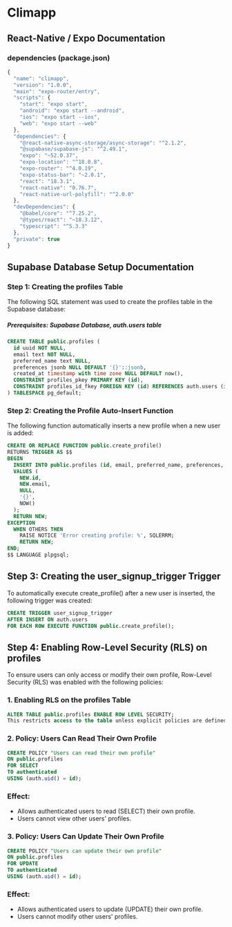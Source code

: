 # Climapp

## React-Native / Expo Documentation

### dependencies (package.json)
```javascript
{
  "name": "climapp",
  "version": "1.0.0",
  "main": "expo-router/entry",
  "scripts": {
    "start": "expo start",
    "android": "expo start --android",
    "ios": "expo start --ios",
    "web": "expo start --web"
  },
  "dependencies": {
    "@react-native-async-storage/async-storage": "^2.1.2",
    "@supabase/supabase-js": "^2.49.1",
    "expo": "~52.0.37",
    "expo-location": "^18.0.8",
    "expo-router": "^4.0.19",
    "expo-status-bar": "~2.0.1",
    "react": "18.3.1",
    "react-native": "0.76.7",
    "react-native-url-polyfill": "^2.0.0"
  },
  "devDependencies": {
    "@babel/core": "^7.25.2",
    "@types/react": "~18.3.12",
    "typescript": "^5.3.3"
  },
  "private": true
}
```

## Supabase Database Setup Documentation
### Step 1: Creating the profiles Table
The following SQL statement was used to create the profiles table in the Supabase database:

##### Prerequisites: Supabase Database, auth.users table  
```sql
CREATE TABLE public.profiles (
  id uuid NOT NULL,
  email text NOT NULL,
  preferred_name text NULL,
  preferences jsonb NULL DEFAULT '{}'::jsonb,
  created_at timestamp with time zone NULL DEFAULT now(),
  CONSTRAINT profiles_pkey PRIMARY KEY (id),
  CONSTRAINT profiles_id_fkey FOREIGN KEY (id) REFERENCES auth.users (id) ON DELETE CASCADE
) TABLESPACE pg_default;

```

### Step 2: Creating the Profile Auto-Insert Function
The following function automatically inserts a new profile when a new user is added:
```sql
CREATE OR REPLACE FUNCTION public.create_profile()
RETURNS TRIGGER AS $$
BEGIN
  INSERT INTO public.profiles (id, email, preferred_name, preferences, created_at)
  VALUES (
    NEW.id,
    NEW.email,
    NULL, 
    '{}', 
    NOW() 
  );
  RETURN NEW;
EXCEPTION
  WHEN OTHERS THEN
    RAISE NOTICE 'Error creating profile: %', SQLERRM; 
    RETURN NEW; 
END;
$$ LANGUAGE plpgsql;
```

## Step 3: Creating the user_signup_trigger Trigger
To automatically execute create_profile() after a new user is inserted, the following trigger was created:

```sql
CREATE TRIGGER user_signup_trigger
AFTER INSERT ON auth.users
FOR EACH ROW EXECUTE FUNCTION public.create_profile();
```

## Step 4: Enabling Row-Level Security (RLS) on profiles
To ensure users can only access or modify their own profile, Row-Level Security (RLS) was enabled with the following policies:

### 1. Enabling RLS on the profiles Table
```sql
ALTER TABLE public.profiles ENABLE ROW LEVEL SECURITY;
This restricts access to the table unless explicit policies are defined.
```

### 2. Policy: Users Can Read Their Own Profile
```sql
CREATE POLICY "Users can read their own profile"
ON public.profiles
FOR SELECT
TO authenticated
USING (auth.uid() = id);
```
### Effect:

- Allows authenticated users to read (SELECT) their own profile.
- Users cannot view other users' profiles.

### 3. Policy: Users Can Update Their Own Profile
```sql
CREATE POLICY "Users can update their own profile"
ON public.profiles
FOR UPDATE
TO authenticated
USING (auth.uid() = id);
``` 
### Effect:
- Allows authenticated users to update (UPDATE) their own profile.
- Users cannot modify other users' profiles.